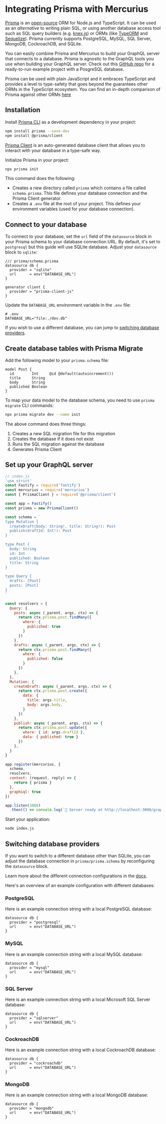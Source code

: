 # Integrating Prisma with Mercurius

[Prisma](https://prisma.io) is an [open-source](https://github.com/prisma/prisma) ORM for Node.js and TypeScript. 
It can be used as an _alternative_ to writing plain SQL, or using another database access tool such as SQL query builders (e.g. [knex.js](https://knexjs.org/)) or ORMs (like [TypeORM](https://typeorm.io/) and [Sequelize](https://sequelize.org/)).
Prisma currently supports PostgreSQL, MySQL, SQL Server, MongoDB, CockroachDB, and SQLite.

You can easily combine Prisma and Mercurius to build your GraphQL server that connects to a database. Prisma is agnostic to the GraphQL tools you use when building your GraphQL server. Check out this [GitHub repo](https://github.com/2color/fastify-graphql-nexus-prisma) for a ready-to-run example project with a PosgreSQL database.

Prisma can be used with plain JavaScript and it embraces TypeScript and provides a level to type-safety that goes beyond the guarantees other ORMs in the TypeScript ecosystem. You can find an in-depth comparison of Prisma against other ORMs [here](https://www.prisma.io/docs/concepts/more/comparisons)

## Installation

Install [Prisma CLI](https://www.prisma.io/docs/reference/tools-and-interfaces/prisma-cli) as a development dependency in your project:

```bash
npm install prisma --save-dev
npm install @prisma/client
```

[Prisma Client](https://www.prisma.io/docs/reference/api-reference/prisma-client-reference) is an auto-generated database client that allows you to interact with your database in a type-safe way.

Initialize Prisma in your project:  
```bash
npx prisma init
```

This command does the following:
- Creates a new directory called `prisma` which contains a file called `schema.prisma`. This file defines your database connection and the Prisma Client generator.
- Creates a `.env` file at the root of your project. This defines your environment variables (used for your database connection).

## Connect to your database

To connect to your database, set the `url` field of the `datasource` block in your Prisma schema to your database connection URL. By default, it's set to `postgresql` but this guide will use SQLite database. Adjust your `datasource` block to `sqlite`:

```prisma
/// prisma/schema.prisma
datasource db {
  provider = "sqlite"
  url      = env("DATABASE_URL")
}

generator client {
  provider = "prisma-client-js"
}
```

Update the `DATABASE_URL` environment variable in the `.env` file:

```
# .env
DATABASE_URL="file:./dev.db"
```

If you wish to use a different database, you can jump to [switching database providers](#switching-database-providers).

## Create database tables with Prisma Migrate

Add the following model to your `prisma.schema` file:

```prisma
model Post {
  id        Int     @id @default(autoincrement())
  title     String
  body      String
  published Boolean
}
```

To map your data model to the database schema, you need to use `prisma migrate` CLI commands:

```bash
npx prisma migrate dev --name init
```

The above command does three things:
1. Creates a new SQL migration file for this migration
1. Creates the database if it does not exist
1. Runs the SQL migration against the database
1. Generates Prisma Client

## Set up your GraphQL server

```js
// index.js
'use strict'
const Fastify = require('fastify')
const mercurius = require('mercurius')
const { PrismaClient } = require('@prisma/client')

const app = Fastify()
const prisma = new PrismaClient()

const schema = `
type Mutation {
  createDraft(body: String!, title: String!): Post
  publish(draftId: Int!): Post
}

type Post {
  body: String
  id: Int
  published: Boolean
  title: String
}

type Query {
  drafts: [Post]
  posts: [Post]
}
`

const resolvers = {
  Query: {
    posts: async (_parent, args, ctx) => {
      return ctx.prisma.post.findMany({
        where: {
          published: true
        }
      })
    },
    drafts: async (_parent, args, ctx) => {
      return ctx.prisma.post.findMany({
        where: {
          published: false
        }
      })
    },
  },
  Mutation: {
    createDraft: async (_parent, args, ctx) => {
      return ctx.prisma.post.create({
        data: {
          title: args.title,
          body: args.body,
        }
      })
    },
    publish: async (_parent, args, ctx) => {
      return ctx.prisma.post.update({
        where: { id: args.draftId },
        data: { published: true }
      })
    },
  }
}

app.register(mercurius, {
  schema,
  resolvers,
  context: (request, reply) => {
    return { prisma }
  },
  graphiql: true
})

app.listen(3000)
  .then(() => console.log(`🚀 Server ready at http://localhost:3000/graphiql`))

```

Start your application:
```bash
node index.js
```

## Switching database providers

If you want to switch to a different database other than SQLite, you can adjust the database connection in `prisma/prisma.schema` by reconfiguring the `datasource` block.

Learn more about the different connection configurations in the [docs](https://www.prisma.io/docs/reference/database-reference/connection-urls).

Here's an overview of an example configuration with different databases:

### PostgreSQL

Here is an example connection string with a local PostgreSQL database:

```prisma
datasource db {
  provider = "postgresql"
  url      = env("DATABASE_URL")
}
```

### MySQL

Here is an example connection string with a local MySQL database:

```prisma
datasource db {
  provider = "mysql"
  url      = env("DATABASE_URL")
}
```

### SQL Server

Here is an example connection string with a local Microsoft SQL Server database:

```prisma
datasource db {
  provider = "sqlserver"
  url      = env("DATABASE_URL")
}
```

### CockroachDB

Here is an example connection string with a local CockroachDB database:

```prisma
datasource db {
  provider = "cockroachdb"
  url      = env("DATABASE_URL")
}
```

### MongoDB

Here is an example connection string with a local MongoDB database:

```prisma
datasource db {
  provider = "mongodb"
  url      = env("DATABASE_URL")
}
```
